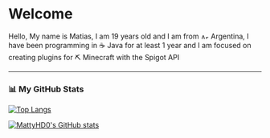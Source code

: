 # Welcome

Hello, My name is Matias, I am 19 years old and I am from <img src="https://th.bing.com/th/id/OIP.gLJOt-JAeQTtbk1sbF8GOgHaEK?pid=ImgDet&rs=1" alt="Argentina flag" width="16" height="10"> Argentina, I have been programming in ☕ Java for at least 1 year and I am focused on creating plugins for ⛏️ Minecraft with the Spigot API

---

### 📊 My GitHub Stats

[![Top Langs](https://github-readme-stats.vercel.app/api/top-langs/?username=MattyHD0&theme=tokyonight)](https://github.com/anuraghazra/github-readme-stats)

[![MattyHD0's GitHub stats](https://github-readme-stats.vercel.app/api?username=MattyHD0&theme=tokyonight)](https://github.com/anuraghazra/github-readme-stats)

<!--
🧰 Languages

<img src="https://cdn.worldvectorlogo.com/logos/java.svg" alt="Java Logo" width="50" height="50"/>
-->
